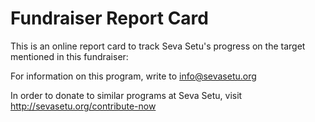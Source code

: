 # Fundraiser Report Card

This is an online report card to track Seva Setu's progress on the target mentioned in this fundraiser:

For information on this program, write to info@sevasetu.org

In order to donate to similar programs at Seva Setu, visit http://sevasetu.org/contribute-now
